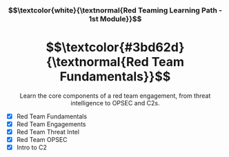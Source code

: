 <h3 align="center"> $$\textcolor{white}{\textnormal{Red Teaming Learning Path - 1st Module}}$$ </h3>

<h1 align="center"> $$\textcolor{#3bd62d}{\textnormal{Red Team Fundamentals}}$$ </h1>

<p align="center">Learn the core components of a red team engagement, from threat intelligence to OPSEC and C2s.</p>

- [x] Red Team Fundamentals
- [x] Red Team Engagements
- [x] Red Team Threat Intel
- [x] Red Team OPSEC
- [x] Intro to C2
